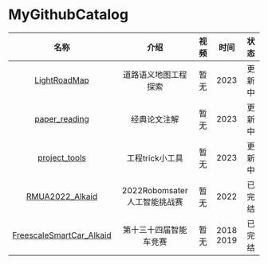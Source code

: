 # MyGithubCatalog


| 名称 | 介绍 | 视频 | 时间 | 状态 |
|:---:|:---:|:---:|:---:|:---:|
|[LightRoadMap](https://github.com/niuwengang/LightRoadMap)| 道路语义地图工程探索|暂无|2023|更新中|
|[paper_reading](https://github.com/niuwengang/paper_reading)| 经典论文注解|暂无|2023|更新中|
|[project_tools](https://github.com/niuwengang/project_tools)| 工程trick小工具 |暂无|2023|更新中|
|[RMUA2022_Alkaid](https://github.com/niuwengang/RMUA2022_Alkaid)|2022Robomsater人工智能挑战赛|暂无|2022|已完结|
|[FreescaleSmartCar_Alkaid](https://github.com/niuwengang/FreescaleSmartCar_Alkaid)|第十三十四届智能车竞赛|暂无|2018 2019|已完结|



